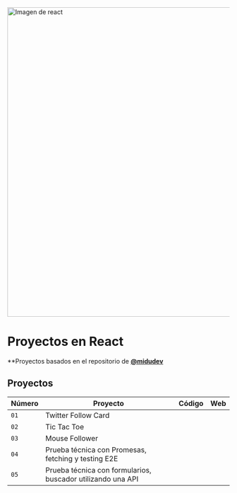 <img alt="Imagen de react" src="https://i.ibb.co/VwwLVBN/1686558798328-Best-Practices-for-handling-exceptions-in-React.png" width="700" />

# Proyectos en React

**Proyectos basados en el repositorio de **[@midudev](https://github.com/midudev/aprendiendo-react/)**

## Proyectos
| Número | Proyecto | Código | Web |
| --- | --- | --- | --- |
| `01` | Twitter Follow Card |
| `02` | Tic Tac Toe | 
| `03` | Mouse Follower | 
| `04` | Prueba técnica con Promesas, fetching y testing E2E | 
| `05` | Prueba técnica con formularios, buscador utilizando una API | 
